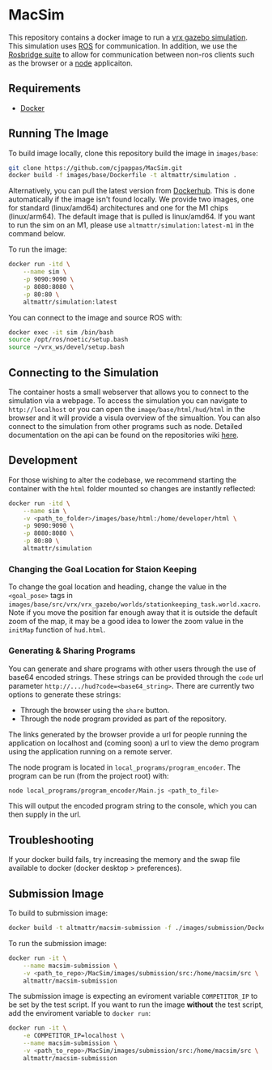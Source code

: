 # MacSim

This repository contains a docker image to run a [vrx gazebo simulation](https://github.com/osrf/vrx). This simulation uses [ROS](http://wiki.ros.org) for communication. In addition, we use the [Rosbridge suite]((http://wiki.ros.org/rosbridge_suite)) to allow for communication between non-ros clients such as the browser or a [node](https://nodejs.org/en/) applicaiton.

## Requirements
- [Docker](https://www.docker.com)

## Running The Image
To build image locally, clone this repository build the image in `images/base`:
```bash
git clone https://github.com/cjpappas/MacSim.git
docker build -f images/base/Dockerfile -t altmattr/simulation .
```
Alternatively, you can pull the latest version from [Dockerhub](https://hub.docker.com/). This is done automatically if the image isn't found locally. We provide two images, one for standard (linux/amd64) architectures and one for the M1 chips (linux/arm64). The default image that is pulled is linux/amd64. If you want to run the sim on an M1, please use `altmattr/simulation:latest-m1` in the command below.

To run the image:
```bash
docker run -itd \
    --name sim \
    -p 9090:9090 \
    -p 8080:8080 \
    -p 80:80 \
    altmattr/simulation:latest
```

You can connect to the image and source ROS with:
```bash
docker exec -it sim /bin/bash
source /opt/ros/noetic/setup.bash
source ~/vrx_ws/devel/setup.bash
```

## Connecting to the Simulation
The container hosts a small webserver that allows you to connect to the simulation via a webpage. To access the simulation you can navigate to `http://localhost` or you can open the `image/base/html/hud/html` in the browser and it will provide a visula overview of the simualtion. You can also connect to the simulation from other programs such as node. Detailed documentation on the api can be found on the repositories wiki [here](https://github.com/cjpappas/MacSim/wiki/api).

## Development
For those wishing to alter the codebase, we recommend starting the container with the `html` folder mounted so changes are instantly reflected:
```bash
docker run -itd \
    --name sim \
    -v <path_to_folder>/images/base/html:/home/developer/html \
    -p 9090:9090 \
    -p 8080:8080 \
    -p 80:80 \
    altmattr/simulation
```

### Changing the Goal Location for Staion Keeping
To change the goal location and heading, change the value in the `<goal_pose>` tags in `images/base/src/vrx/vrx_gazebo/worlds/stationkeeping_task.world.xacro`. Note if you move the position far enough away that it is outside the default zoom of the map, it may be a good idea to lower the zoom value in the `initMap` function of `hud.html`.

### Generating & Sharing Programs
You can generate and share programs with other users through the use of base64 encoded strings. These strings can be provided through the `code` url parameter `http://.../hud?code=<base64_string>`. There are currently two options to generate these strings:

- Through the browser using the `share` button.
- Through the node program provided as part of the repository.

The links generated by the browser provide a url for people running the application on localhost and (coming soon) a url to view the demo program using the application running on a remote server.

The node program is located in `local_programs/program_encoder`. The program can be run (from the project root) with:
```bash
node local_programs/program_encoder/Main.js <path_to_file>
```
This will output the encoded program string to the console, which you can then supply in the url.

## Troubleshooting
If your docker build fails, try increasing the memory and the swap file available to docker (docker desktop > preferences).

## Submission Image
To build to submission image:
```bash
docker build -t altmattr/macsim-submission -f ./images/submission/Dockerfile .
```

To run the submission image:
```bash
docker run -it \
    --name macsim-submission \
    -v <path_to_repo>/MacSim/images/submission/src:/home/macsim/src \
    altmattr/macsim-submission
``` 

The submission image is expecting an eviroment variable `COMPETITOR_IP` to be set by the test script. If you want to run the image **without** the test script, add the enviroment variable to `docker run`:
```bash
docker run -it \
    -e COMPETITOR_IP=localhost \
    --name macsim-submission \
    -v <path_to_repo>/MacSim/images/submission/src:/home/macsim/src \
    altmattr/macsim-submission
```